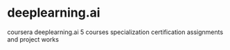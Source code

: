 # deeplearning.ai
coursera deeplearning.ai 5 courses specialization certification assignments and project works 
